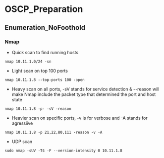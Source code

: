 # OSCP_Preparation


## Enumeration_NoFoothold
 ### Nmap 

 * Quick scan to find running hosts
  ```
  nmap 10.11.1.0/24 -sn 
  ```
 * Light scan on top 100 ports
  ```
  nmap 10.11.1.8 --top-ports 100 -open
  ```
 * Heavy scan on all ports, -sV stands for service detection & --reason will make Nmap include the packet type that determined the port and host state
  ```
  nmap 10.11.1.8 -p- -sV -reason
  ```
  * Heavier scan on specific ports, -v is for verbose and -A stands for agressiive
  ```
  nmap 10.11.1.8 -p 21,22,80,111 -reason -v -A 
  ```
  * UDP scan 
  ```
  sudo nmap -sUV -T4 -F --version-intensity 0 10.11.1.8
  ```
